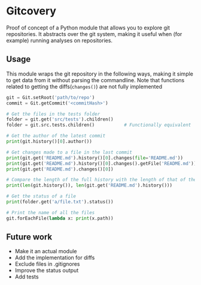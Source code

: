 # Gitcovery

Proof of concept of a Python module that allows you to explore git repositories.
It abstracts over the git system, making it useful when (for example) running analyses on repositories.

## Usage
This module wraps the git repository in the following ways, making it simple to get data from it without parsing the commandline. Note that functions related to getting the diffs(`changes()`) are not fully implemented

```python
git = Git.setRoot('path/to/repo')
commit = Git.getCommit('<commitHash>')

# Get the files in the tests folder
folder = git.get('src/tests').children()
folder = git.src.tests.children()           # Functionally equivalent

# Get the author of the latest commit
print(git.history()[0].author())

# Get changes made to a file in the last commit
print(git.get('README.md').history()[0].changes(file='README.md'))
print(git.get('README.md').history()[0].changes().getFile('README.md'))
print(git.get('README.md').changes()[0])

# Compare the length of the full history with the length of that of the 'README.md' file
print(len(git.history()), len(git.get('README.md').history()))

# Get the status of a file
print(folder.get('a/file.txt').status())

# Print the name of all the files
git.forEachFile(lambda x: print(x.path))
```

## Future work
- Make it an actual module
- Add the implementation for diffs
- Exclude files in .gitignores
- Improve the status output
- Add tests

